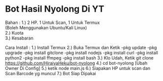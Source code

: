 # Bot Hasil Nyolong Di YT

Bahan :
1.) 2 HP. 1 Untuk Scan, 1 Untuk Termux<br>
    (Boleh Menggunakan Ubuntu/Kali Linux)<br>
2.) Kuota<br>
3.) Kesabaran<br>

Cara Install :
1.) Install Termux
2.) Buka Termux dan Ketik
-pkg update
-pkg upgrade
-pkg install gitclone
-pkg install nodejs
-pkg install curl
-pkg install python2
-pkg install ffmpeg
-pkg install bash
3.) Klo Udah, Ketik git clone https://github.com/HiraiyaHeku/bot-nyolong
4.) cd bot-nyolong
   [Ubah Owner Di Config]
5.) ketik node main.js
6.) Siapakan HP untuk scan dan Scan Barcode yg muncul
7.) Bot Siap Dipakai


